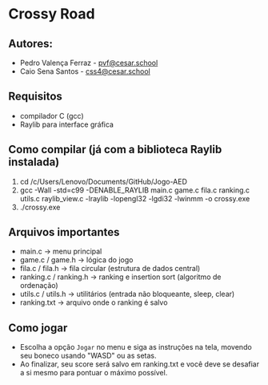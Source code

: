 # Crossy Road 

## Autores:
- Pedro Valença Ferraz - pvf@cesar.school
- Caio Sena Santos - css4@cesar.school

## Requisitos
- compilador C (gcc)
-   Raylib para interface gráfica

## Como compilar (já com a biblioteca Raylib instalada)
1. cd /c/Users/Lenovo/Documents/GitHub/Jogo-AED   
2. gcc -Wall -std=c99 -DENABLE_RAYLIB main.c game.c fila.c ranking.c utils.c raylib_view.c -lraylib -lopengl32 -lgdi32 -lwinmm -o crossy.exe
3. ./crossy.exe


## Arquivos importantes
- main.c -> menu principal
- game.c / game.h -> lógica do jogo
- fila.c / fila.h -> fila circular (estrutura de dados central)
- ranking.c / ranking.h -> ranking e insertion sort (algoritmo de ordenação)
- utils.c / utils.h -> utilitários (entrada não bloqueante, sleep, clear)
- ranking.txt -> arquivo onde o ranking é salvo

## Como jogar
- Escolha a opção `Jogar` no menu e siga as instruções na tela, movendo seu boneco usando "WASD" ou as setas.
- Ao finalizar, seu score será salvo em ranking.txt e você deve se desafiar a si mesmo para pontuar o máximo possível.
